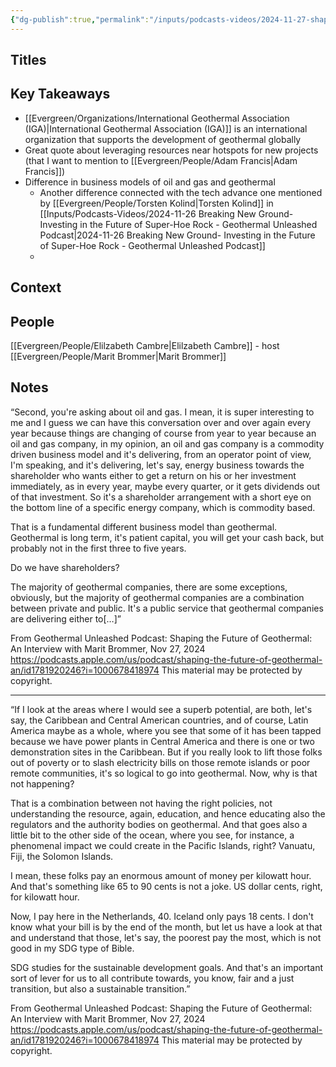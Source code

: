 ```yaml
---
{"dg-publish":true,"permalink":"/inputs/podcasts-videos/2024-11-27-shaping-the-future-of-geothermal-an-interview-with-marit-brommer-geothermal-unleashed-podcast/","tags":["podcast_notes"]}
---
```


## Titles


## Key Takeaways

- [[Evergreen/Organizations/International Geothermal Association (IGA)\|International Geothermal Association (IGA)]] is an international organization that supports the development of geothermal globally
- Great quote about leveraging resources near hotspots for new projects (that I want to mention to [[Evergreen/People/Adam Francis\|Adam Francis]])
- Difference in business models of oil and gas and geothermal
	- Another difference connected with the tech advance one mentioned by [[Evergreen/People/Torsten Kolind\|Torsten Kolind]] in [[Inputs/Podcasts-Videos/2024-11-26 Breaking New Ground- Investing in the Future of Super-Hoe Rock - Geothermal Unleashed Podcast\|2024-11-26 Breaking New Ground- Investing in the Future of Super-Hoe Rock - Geothermal Unleashed Podcast]]
	- 


## Context


## People
[[Evergreen/People/Elilzabeth Cambre\|Elilzabeth Cambre]] - host
[[Evergreen/People/Marit Brommer\|Marit Brommer]]



## Notes

“Second, you're asking about oil and gas. I mean, it is super interesting to me and I guess we can have this conversation over and over again every year because things are changing of course from year to year because an oil and gas company, in my opinion, an oil and gas company is a commodity driven business model and it's delivering, from an operator point of view, I'm speaking, and it's delivering, let's say, energy business towards the shareholder who wants either to get a return on his or her investment immediately, as in every year, maybe every quarter, or it gets dividends out of that investment. So it's a shareholder arrangement with a short eye on the bottom line of a specific energy company, which is commodity based.

That is a fundamental different business model than geothermal. Geothermal is long term, it's patient capital, you will get your cash back, but probably not in the first three to five years.

Do we have shareholders?

The majority of geothermal companies, there are some exceptions, obviously, but the majority of geothermal companies are a combination between private and public. It's a public service that geothermal companies are delivering either to[…]”

From Geothermal Unleashed Podcast: Shaping the Future of Geothermal: An Interview with Marit Brommer, Nov 27, 2024
https://podcasts.apple.com/us/podcast/shaping-the-future-of-geothermal-an/id1781920246?i=1000678418974
This material may be protected by copyright.


_________________


“If I look at the areas where I would see a superb potential, are both, let's say, the Caribbean and Central American countries, and of course, Latin America maybe as a whole, where you see that some of it has been tapped because we have power plants in Central America and there is one or two demonstration sites in the Caribbean. But if you really look to lift those folks out of poverty or to slash electricity bills on those remote islands or poor remote communities, it's so logical to go into geothermal. Now, why is that not happening?

That is a combination between not having the right policies, not understanding the resource, again, education, and hence educating also the regulators and the authority bodies on geothermal. And that goes also a little bit to the other side of the ocean, where you see, for instance, a phenomenal impact we could create in the Pacific Islands, right? Vanuatu, Fiji, the Solomon Islands.

I mean, these folks pay an enormous amount of money per kilowatt hour. And that's something like 65 to 90 cents is not a joke. US dollar cents, right, for kilowatt hour.

Now, I pay here in the Netherlands, 40. Iceland only pays 18 cents. I don't know what your bill is by the end of the month, but let us have a look at that and understand that those, let's say, the poorest pay the most, which is not good in my SDG type of Bible.

SDG studies for the sustainable development goals. And that's an important sort of lever for us to all contribute towards, you know, fair and a just transition, but also a sustainable transition.”

From Geothermal Unleashed Podcast: Shaping the Future of Geothermal: An Interview with Marit Brommer, Nov 27, 2024
https://podcasts.apple.com/us/podcast/shaping-the-future-of-geothermal-an/id1781920246?i=1000678418974
This material may be protected by copyright.
